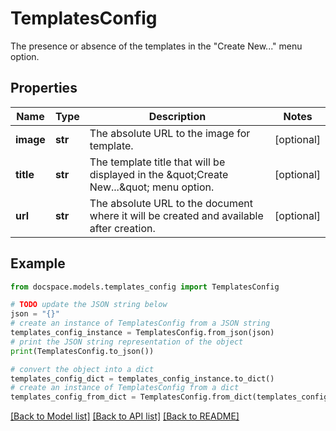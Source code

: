 # TemplatesConfig

The presence or absence of the templates in the \"Create New...\" menu option.

## Properties

Name | Type | Description | Notes
------------ | ------------- | ------------- | -------------
**image** | **str** | The absolute URL to the image for template. | [optional] 
**title** | **str** | The template title that will be displayed in the \&quot;Create New...\&quot; menu option. | [optional] 
**url** | **str** | The absolute URL to the document where it will be created and available after creation. | [optional] 

## Example

```python
from docspace.models.templates_config import TemplatesConfig

# TODO update the JSON string below
json = "{}"
# create an instance of TemplatesConfig from a JSON string
templates_config_instance = TemplatesConfig.from_json(json)
# print the JSON string representation of the object
print(TemplatesConfig.to_json())

# convert the object into a dict
templates_config_dict = templates_config_instance.to_dict()
# create an instance of TemplatesConfig from a dict
templates_config_from_dict = TemplatesConfig.from_dict(templates_config_dict)
```
[[Back to Model list]](../README.md#documentation-for-models) [[Back to API list]](../README.md#documentation-for-api-endpoints) [[Back to README]](../README.md)


